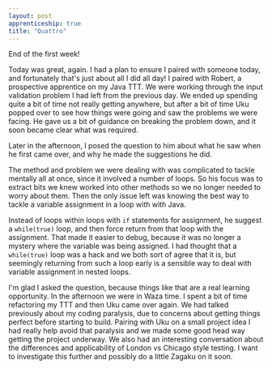 ```yaml
---
layout: post
apprenticeship: true
title: "Quattro"
---
```

End of the first week!

Today was great, again. I had a plan to ensure I paired with someone today, and
fortunately that's just about all I did all day! I paired with Robert,
a prospective apprentice on my Java TTT. We were working through the input
validation problem I had left from the previous day.  We ended up spending
quite a bit of time not really getting anywhere, but after a bit of time Uku
popped over to see how things were going and saw the problems we were facing.
He gave us a bit of guidance on breaking the problem down, and it soon became
clear what was required.

Later in the afternoon, I posed the question to him about what he saw when he
first came over, and why he made the suggestions he did.

The method and problem we were dealing with was complicated to tackle mentally
all at once, since it involved a number of loops. So his focus was to extract
bits we knew worked into other methods so we no longer needed to worry about
them.  Then the only issue left was knowing the best way to tackle a variable
assignment in a loop with with Java.

Instead of loops within loops with `if` statements for assignment, he suggest
a `while(true)` loop, and then force return from that loop with the assignment.
That made it easier to debug, because it was no longer a mystery where the
variable was being assigned. I had thought that a `while(true)` loop was a hack
and we both sort of agree that it is, but seemingly returning from such a loop
early is a sensible way to deal with variable assignment in nested loops.

I'm glad I asked the question, because things like that are a real learning
opportunity. In the afternoon we were in Waza time. I spent a bit of time
refactoring my TTT and then Uku came over again. We had talked previously about
my coding paralysis, due to concerns about getting things perfect before
starting to build. Pairing with Uku on a small project idea I had really help
avoid that paralysis and we made some good head way getting the project
underway. We also had an interesting conversation about the differences and
applicability of London vs Chicago style testing. I want to investigate this
further and possibly do a little Zagaku on it soon.
